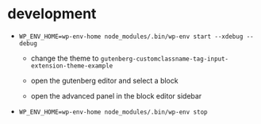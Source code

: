 # development

- `WP_ENV_HOME=wp-env-home node_modules/.bin/wp-env start --xdebug --debug`

  - change the theme to `gutenberg-customclassname-tag-input-extension-theme-example`

  - open the gutenberg editor and select a block

  - open the advanced panel in the block editor sidebar

- `WP_ENV_HOME=wp-env-home node_modules/.bin/wp-env stop`
